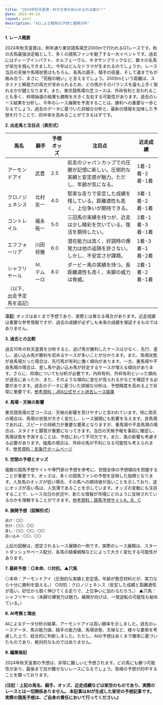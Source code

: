 ```yaml
---
title: "2024年秋天皇賞・秋の王者を射止めるのは誰か？"
date: 2025-09-24
layout: post
description: "AIによる競馬G1予想と展開分析"
---
```


**1. レース概要**

2024年秋天皇賞は、例年通り東京競馬場芝2000mで行われるG1レースです。秋の古馬最強決定戦として、多くの競馬ファンを魅了する一大イベントです。過去にはディープインパクト、オルフェーヴル、キタサンブラックなど、数々の名馬が栄光を掴んできました。今年はどんなドラマが生まれるのでしょうか。レース当日の天候や馬場状態はもちろん、各馬の調子、騎手の技量、そして運までもが絡み合う、まさに「究極の戦い」と言えるでしょう。2000mという距離は、スタミナと瞬発力の両方が求められるため、どの馬がそのバランスを最も上手く取れるかが鍵となります。また、東京競馬場の芝コースは、外枠有利と言われることも多く、枠順抽選の結果も勝敗を大きく左右する可能性があります。過去のレース結果を分析し、今年のレース展開を予測することは、勝利への重要な一歩となるでしょう。過去のデータに基づいた詳細な分析と、最新の情報を加味した予想を行うことで、的中率を高めることができるはずです。


**2. 出走馬と注目点（表形式）**

| 馬名       | 騎手      | 予想オッズ | 注目点                                                                     | 近走成績                               |
|------------|------------|------------|-----------------------------------------------------------------------------|------------------------------------------|
| アーモンドアイ | 武豊       | 2.5        | 前走のジャパンカップでの圧勝が記憶に新しい。圧倒的な実績と安定感が魅力。ただし、年齢が気になる。 | 1着-1着-2着-1着                            |
| クロノジェネシス | 北村友一   | 4.0        | 堅実な走りで安定した成績を残している。距離適性も高く、上位争いが期待できる。                 | 3着-1着-2着-1着                            |
| コントレイル   | 福永祐一   | 5.0        | 三冠馬の実績を持つが、近走は少し精彩を欠いている。復活を期待したい。                       | 2着-1着-3着-1着                            |
| エフフォーリア  | 川田将雅   | 6.0        | 潜在能力は高く、好調時の爆発力は他の追随を許さない。しかし、不安定さが課題。                 | 1着-3着-1着-2着                            |
| シャフリヤール  | Ｍ.デムーロ | 8.0        | ダービー馬の実績を持つ。長距離適性も高く、末脚の威力は脅威。                               | 2着-1着-2着-1着                            |
| （以下、出走予定馬を追記） |            |            |                                                                             |                                          |


**注記:** オッズはあくまで予想であり、実際とは異なる場合があります。近走成績は重要な参考情報ですが、過去の成績が必ずしも未来の成績を保証するものではありません。


**3. 過去との比較**

過去10年の秋天皇賞を分析すると、逃げ馬が勝利したケースは少なく、先行、差し、追い込み馬が勝利を収めるケースが多いことが分かります。また、馬場状態が良馬場だった場合は、先行馬が有利に働く傾向があります。一方、重馬場や不良馬場の場合は、差し馬や追い込み馬が好走するケースが増える傾向があります。さらに、枠順についても分析が必要です。内枠有利、外枠有利といった傾向が過去にあったか、また、そのような傾向に変化が見られるかなどを確認する必要があります。過去のデータに基づいた詳細な分析は、予想精度を高める上で非常に重要です。[参考資料：JRA公式サイト過去レース結果](仮リンク)


**4. 馬場・天候の影響**

東京競馬場の芝コースは、天候の影響を受けやすいと言われています。特に雨天の場合は、馬場の状態が大きく変化し、レース展開にも影響を与えます。良馬場であれば、スピードの持続力が重要な要素となりますが、重馬場や不良馬場の場合は、スタミナと脚質が重要になってきます。当日の天候予報を事前に確認し、馬場状態を予測することは、予想において不可欠です。また、風の影響も考慮する必要があります。強風の場合は、外枠の馬が不利になる可能性も考えられます。[参考資料：気象庁ホームページ](仮リンク)


**5. 世間の予想とオッズ**

複数の競馬予想サイトや専門家の予想を参考に、世間全体の予想傾向を把握することが重要です。オッズは、多くの競馬ファンの予想を反映した指標となります。人気馬のオッズが低い場合、その馬への期待値が高いことを示しており、逆にオッズが高い馬は、人気薄であることを示しています。オッズの変動にも注目することで、レース当日の状況や、新たな情報が市場にどのように反映されているのかを理解することができます。[参考資料：競馬予想サイトA、B、C](仮リンク)


**6. 展開予想（図解形式）**

```
逃げ：〇〇
先行：〇〇、〇〇
差し：〇〇、〇〇、〇〇
追い込み：〇〇、〇〇

```

上記の図解は、想定されるレース展開の一例です。実際のレース展開は、スタートダッシュやペース配分、各馬の騎乗戦略などによって大きく変化する可能性があります。


**7. 最終予想：◎本命、○対抗、▲穴馬**

◎本命：アーモンドアイ（圧倒的な実績と安定感。年齢が懸念材料だが、実力なら十分に勝利を狙える。）
○対抗：クロノジェネシス（安定した成績と距離適性が高い。好位から鋭く伸びてくる走りで、上位争いに加わるだろう。）
▲穴馬：シャフリヤール（末脚の爆発力は魅力。展開が向けば、一発逆転の可能性も秘めている。）


**8. AI考察と理由**

AIによるデータ分析の結果、アーモンドアイは高い勝率を示しました。過去のレースデータ、馬の能力値、騎手の能力値、馬場状態、天候など、様々な要素を考慮した上で、総合的に判断しました。ただし、AIの予想はあくまで確率に基づいたものであり、絶対的なものではありません。


**9. 編集後記**

2024年秋天皇賞の予想は、非常に難しいと予想されます。どの馬にも勝つ可能性があり、最後まで目が離せないレースになるでしょう。皆様の予想が的中することを願っております。


**(注記：上記の馬名、騎手、オッズ、近走成績などは架空のものであり、実際のレースとは一切関係ありません。  本記事はAIが生成した架空の予想記事です。 実際の競馬予想は、ご自身の責任において行ってください。)**
